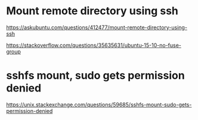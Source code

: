 # Mount remote directory using ssh

https://askubuntu.com/questions/412477/mount-remote-directory-using-ssh

https://stackoverflow.com/questions/35635631/ubuntu-15-10-no-fuse-group

# sshfs mount, sudo gets permission denied
https://unix.stackexchange.com/questions/59685/sshfs-mount-sudo-gets-permission-denied
